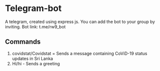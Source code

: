 # Telegram-bot
A telegram, created using express js. You can add the bot to your group by inviting. Bot link: t.me/rw9_bot
## Commands

1. covidstat/Covidstat = Sends a message containing CoViD-19 status updates in Sri Lanka
2. Hi/hi - Sends a greeting
